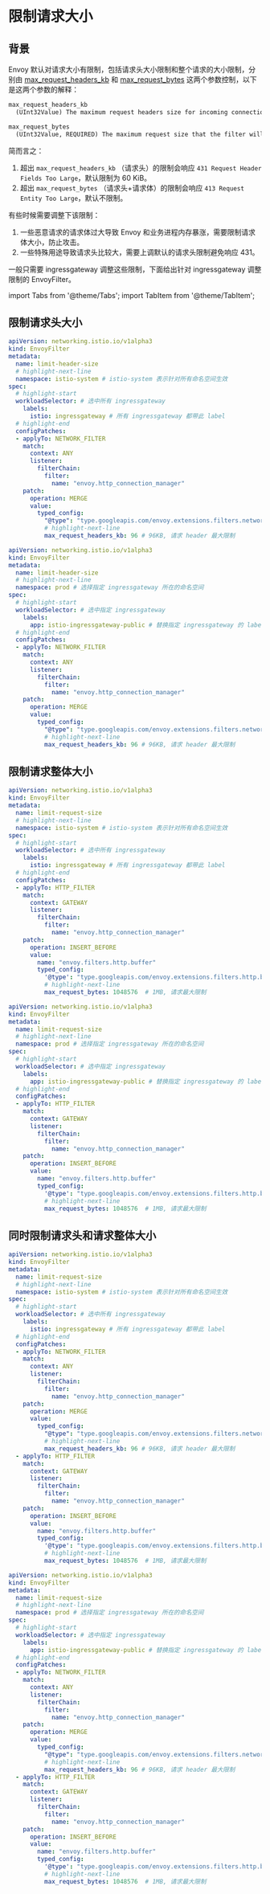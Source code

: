 # 限制请求大小

## 背景

Envoy 默认对请求大小有限制，包括请求头大小限制和整个请求的大小限制，分别由 [max_request_headers_kb](https://www.envoyproxy.io/docs/envoy/latest/api-v3/extensions/filters/network/http_connection_manager/v3/http_connection_manager.proto#extensions-filters-network-http-connection-manager-v3-httpconnectionmanager) 和 [max_request_bytes](https://www.envoyproxy.io/docs/envoy/latest/api-v3/extensions/filters/http/buffer/v3/buffer.proto#extensions-filters-http-buffer-v3-buffer) 这两个参数控制，以下是这两个参数的解释：

```txt
max_request_headers_kb
  (UInt32Value) The maximum request headers size for incoming connections. If unconfigured, the default max request headers allowed is 60 KiB. Requests that exceed this limit will receive a 431 response.

max_request_bytes
  (UInt32Value, REQUIRED) The maximum request size that the filter will buffer before the connection manager will stop buffering and return a 413 response.
```

简而言之：

1. 超出 `max_request_headers_kb` （请求头）的限制会响应 `431 Request Header Fields Too Large`，默认限制为 60 KiB。
2. 超出 `max_request_bytes` （请求头+请求体）的限制会响应 `413 Request Entity Too Large`，默认不限制。

有些时候需要调整下该限制：
1. 一些恶意请求的请求体过大导致 Envoy 和业务进程内存暴涨，需要限制请求体大小，防止攻击。
2. 一些特殊用途导致请求头比较大，需要上调默认的请求头限制避免响应 431。

一般只需要 ingressgateway 调整这些限制，下面给出针对 ingressgateway 调整限制的 EnvoyFilter。

import Tabs from '@theme/Tabs';
import TabItem from '@theme/TabItem';

## 限制请求头大小

<Tabs>

<TabItem value="limit-header-size-all-gw" label="对所有 ingressgateway 生效">

```yaml showLineNumbers title="limit-header-size.yaml"
apiVersion: networking.istio.io/v1alpha3
kind: EnvoyFilter
metadata:
  name: limit-header-size
  # highlight-next-line
  namespace: istio-system # istio-system 表示针对所有命名空间生效
spec:
  # highlight-start
  workloadSelector: # 选中所有 ingressgateway
    labels:
      istio: ingressgateway # 所有 ingressgateway 都带此 label
  # highlight-end
  configPatches:
  - applyTo: NETWORK_FILTER
    match:
      context: ANY
      listener:
        filterChain:
          filter:
            name: "envoy.http_connection_manager"
    patch:
      operation: MERGE
      value:
        typed_config:
          "@type": "type.googleapis.com/envoy.extensions.filters.network.http_connection_manager.v3.HttpConnectionManager"
          # highlight-next-line
          max_request_headers_kb: 96 # 96KB, 请求 header 最大限制
```
</TabItem>

<TabItem value="limit-header-size-one-gw" label="对指定 ingressgateway 生效">

```yaml showLineNumbers title="limit-header-size.yaml"
apiVersion: networking.istio.io/v1alpha3
kind: EnvoyFilter
metadata:
  name: limit-header-size
  # highlight-next-line
  namespace: prod # 选择指定 ingressgateway 所在的命名空间
spec:
  # highlight-start
  workloadSelector: # 选中指定 ingressgateway
    labels:
      app: istio-ingressgateway-public # 替换指定 ingressgateway 的 label
  # highlight-end
  configPatches:
  - applyTo: NETWORK_FILTER
    match:
      context: ANY
      listener:
        filterChain:
          filter:
            name: "envoy.http_connection_manager"
    patch:
      operation: MERGE
      value:
        typed_config:
          "@type": "type.googleapis.com/envoy.extensions.filters.network.http_connection_manager.v3.HttpConnectionManager"
          # highlight-next-line
          max_request_headers_kb: 96 # 96KB, 请求 header 最大限制
```
</TabItem>

</Tabs>

## 限制请求整体大小

<Tabs>

<TabItem value="limit-request-size-all-gw" label="对所有 ingressgateway 生效">

```yaml showLineNumbers title="limit-request-size.yaml"
apiVersion: networking.istio.io/v1alpha3
kind: EnvoyFilter
metadata:
  name: limit-request-size
  # highlight-next-line
  namespace: istio-system # istio-system 表示针对所有命名空间生效
spec:
  # highlight-start
  workloadSelector: # 选中所有 ingressgateway
    labels:
      istio: ingressgateway # 所有 ingressgateway 都带此 label
  # highlight-end
  configPatches:
  - applyTo: HTTP_FILTER
    match:
      context: GATEWAY
      listener:
        filterChain:
          filter:
            name: "envoy.http_connection_manager"
    patch:
      operation: INSERT_BEFORE
      value:
        name: "envoy.filters.http.buffer"
        typed_config:
          '@type': "type.googleapis.com/envoy.extensions.filters.http.buffer.v3.Buffer"
          # highlight-next-line
          max_request_bytes: 1048576  # 1MB, 请求最大限制
```
</TabItem>

<TabItem value="limit-request-size-one-gw" label="对指定 ingressgateway 生效">

```yaml showLineNumbers title="limit-request-size.yaml"
apiVersion: networking.istio.io/v1alpha3
kind: EnvoyFilter
metadata:
  name: limit-request-size
  # highlight-next-line
  namespace: prod # 选择指定 ingressgateway 所在的命名空间
spec:
  # highlight-start
  workloadSelector: # 选中指定 ingressgateway
    labels:
      app: istio-ingressgateway-public # 替换指定 ingressgateway 的 label
  # highlight-end
  configPatches:
  - applyTo: HTTP_FILTER
    match:
      context: GATEWAY
      listener:
        filterChain:
          filter:
            name: "envoy.http_connection_manager"
    patch:
      operation: INSERT_BEFORE
      value:
        name: "envoy.filters.http.buffer"
        typed_config:
          '@type': "type.googleapis.com/envoy.extensions.filters.http.buffer.v3.Buffer"
          # highlight-next-line
          max_request_bytes: 1048576  # 1MB, 请求最大限制
```
</TabItem>

</Tabs>

## 同时限制请求头和请求整体大小

<Tabs>

<TabItem value="limit-size-all-gw" label="对所有 ingressgateway 生效">

```yaml showLineNumbers title="limit-request-size.yaml"
apiVersion: networking.istio.io/v1alpha3
kind: EnvoyFilter
metadata:
  name: limit-request-size
  # highlight-next-line
  namespace: istio-system # istio-system 表示针对所有命名空间生效
spec:
  # highlight-start
  workloadSelector: # 选中所有 ingressgateway
    labels:
      istio: ingressgateway # 所有 ingressgateway 都带此 label
  # highlight-end
  configPatches:
  - applyTo: NETWORK_FILTER
    match:
      context: ANY
      listener:
        filterChain:
          filter:
            name: "envoy.http_connection_manager"
    patch:
      operation: MERGE
      value:
        typed_config:
          "@type": "type.googleapis.com/envoy.extensions.filters.network.http_connection_manager.v3.HttpConnectionManager"
          # highlight-next-line
          max_request_headers_kb: 96 # 96KB, 请求 header 最大限制
  - applyTo: HTTP_FILTER
    match:
      context: GATEWAY
      listener:
        filterChain:
          filter:
            name: "envoy.http_connection_manager"
    patch:
      operation: INSERT_BEFORE
      value:
        name: "envoy.filters.http.buffer"
        typed_config:
          '@type': "type.googleapis.com/envoy.extensions.filters.http.buffer.v3.Buffer"
          # highlight-next-line
          max_request_bytes: 1048576  # 1MB, 请求最大限制
```
</TabItem>

<TabItem value="limit-size-one-gw" label="对指定 ingressgateway 生效">

```yaml showLineNumbers title="limit-request-size.yaml"
apiVersion: networking.istio.io/v1alpha3
kind: EnvoyFilter
metadata:
  name: limit-request-size
  # highlight-next-line
  namespace: prod # 选择指定 ingressgateway 所在的命名空间
spec:
  # highlight-start
  workloadSelector: # 选中指定 ingressgateway
    labels:
      app: istio-ingressgateway-public # 替换指定 ingressgateway 的 label
  # highlight-end
  configPatches:
  - applyTo: NETWORK_FILTER
    match:
      context: ANY
      listener:
        filterChain:
          filter:
            name: "envoy.http_connection_manager"
    patch:
      operation: MERGE
      value:
        typed_config:
          "@type": "type.googleapis.com/envoy.extensions.filters.network.http_connection_manager.v3.HttpConnectionManager"
          # highlight-next-line
          max_request_headers_kb: 96 # 96KB, 请求 header 最大限制
  - applyTo: HTTP_FILTER
    match:
      context: GATEWAY
      listener:
        filterChain:
          filter:
            name: "envoy.http_connection_manager"
    patch:
      operation: INSERT_BEFORE
      value:
        name: "envoy.filters.http.buffer"
        typed_config:
          '@type': "type.googleapis.com/envoy.extensions.filters.http.buffer.v3.Buffer"
          # highlight-next-line
          max_request_bytes: 1048576  # 1MB, 请求最大限制
```
</TabItem>

</Tabs>
